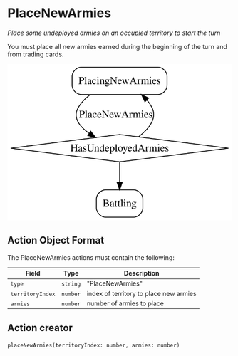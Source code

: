 

# PlaceNewArmies

*Place some undeployed armies on an occupied territory to start the turn*

You must place all new armies earned during the beginning of the turn and from trading cards.

![PlaceNewArmies state diagram](placenewarmies.svg)
  

## Action Object Format
The PlaceNewArmies actions must contain the following:

Field        | Type       | Description
------------ | ---------- | -----------
`type`     | `string` | "PlaceNewArmies"
`territoryIndex` | `number` | index of territory to place new armies
`armies` | `number` | number of armies to place


## Action creator
`placeNewArmies(territoryIndex: number, armies: number)`


  
  